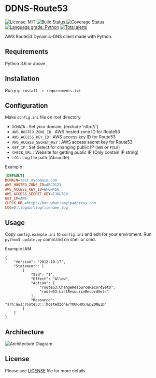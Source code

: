 # DDNS-Route53
[![License: MIT](https://img.shields.io/badge/License-MIT-yellow.svg)](https://github.com/dongbum/DDNS-Route53/blob/master/LICENSE)
[![Build Status](https://travis-ci.com/dongbum/DDNS-Route53.svg?branch=master)](https://travis-ci.com/dongbum/DDNS-Route53)
[![Coverage Status](https://coveralls.io/repos/github/dongbum/DDNS-Route53/badge.svg?branch=master)](https://coveralls.io/github/dongbum/DDNS-Route53?branch=master)
[![Language grade: Python](https://img.shields.io/lgtm/grade/python/g/dongbum/DDNS-Route53.svg?logo=lgtm&logoWidth=18)](https://lgtm.com/projects/g/dongbum/DDNS-Route53/context:python)
[![Total alerts](https://img.shields.io/lgtm/alerts/g/dongbum/DDNS-Route53.svg?logo=lgtm&logoWidth=18)](https://lgtm.com/projects/g/dongbum/DDNS-Route53/alerts/)

AWS Route53 Dynamic-DNS client made with Python.

## Requirements
Python 3.6 or above

## Installation
Run `pip install -r requirements.txt`

## Configuration
Make `config.ini` file on root directory.

* ```DOMAIN``` : Set your domain. (exclude 'http://')
* ```AWS_HOSTED_ZONE_ID``` : AWS hosted zone ID for Route53
* ```AWS_ACCESS_KEY_ID``` : AWS access key ID for Route53
* ```AWS_ACCESS_SECRET_KEY``` : AWS access secret key for Route53
* ```GET_IP``` : Set detect for changing public IP (```AWS``` or ```FILE```)
* ```CHECK_URL``` : Website for getting public IP (Only contain IP string)
* ```LOG``` : Log file path (Absoulte)

Example :
```INI
[DEFAULT]
DOMAIN=test.mydomain.com
AWS_HOSTED_ZONE_ID=ABCD123
AWS_ACCESS_KEY_ID=EFGH456
AWS_ACCESS_SECRET_KEY=IJKL789
GET_IP=AWS
CHECK_URL=http://bot.whatismyipaddress.com
LOG=D:\logdir\logfilename.log
```

## Usage
Copy ```config.example.ini``` to ```config.ini``` and edit for your enviroment.
Run `python3 update.py` command on shell or cmd.

Example IAM
```
{
    "Version": "2012-10-17",
    "Statement": [
        {
            "Sid": "1",
            "Effect": "Allow",
            "Action": [
                "route53:ChangeResourceRecordSets",
                "route53:ListResourceRecordSets"
            ],
            "Resource": "arn:aws:route53:::hostedzone/YOURHOSTEDZONEID"
        }
    ]
}
```


## Architecture
![Architecture Diagram](diagram/Architecture_Diagram.png)

## License
Please see [LICENSE](LICENSE) file for more details.
